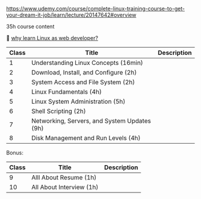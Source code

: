 https://www.udemy.com/course/complete-linux-training-course-to-get-your-dream-it-job/learn/lecture/20147642#overview

35h course content



:pencil: [why learn Linux as web developer?](./C0/README.md)





| Class | Title                                        | Description |
| ----- | -------------------------------------------- | ----------- |
| 1     | Understanding Linux Concepts (16min)         |             |
| 2     | Download, Install, and Configure (2h)        |             |
| 3     | System Access and File System (2h)           |             |
| 4     | Linux Fundamentals (4h)                      |             |
| 5     | Linux System Administration (5h)             |             |
| 6     | Shell Scripting (2h)                         |             |
| 7     | Networking, Servers, and System Updates (9h) |             |
| 8     | Disk Management and Run Levels (4h)          |             |



Bonus:

| Class | Title                    | Description |
| ----- | ------------------------ | ----------- |
| 9     | Alll About Resume (1h)   |             |
| 10    | All About Interview (1h) |             |

